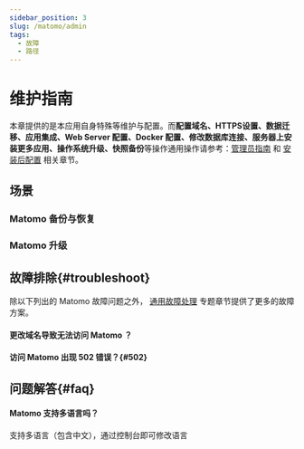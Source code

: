 ```yaml
---
sidebar_position: 3
slug: /matomo/admin
tags:
  - 故障
  - 路径
---
```



# 维护指南

本章提供的是本应用自身特殊等维护与配置。而**配置域名、HTTPS设置、数据迁移、应用集成、Web Server 配置、Docker 配置、修改数据库连接、服务器上安装更多应用、操作系统升级、快照备份**等操作通用操作请参考：[管理员指南](../administrator) 和 [安装后配置](../install/setup) 相关章节。

## 场景

### Matomo 备份与恢复

### Matomo 升级

## 故障排除{#troubleshoot}

除以下列出的 Matomo 故障问题之外， [通用故障处理](../troubleshoot) 专题章节提供了更多的故障方案。  

#### 更改域名导致无法访问 Matomo ？

#### 访问 Matomo 出现 502 错误？{#502}


## 问题解答{#faq}

#### Matomo 支持多语言吗？

支持多语言（包含中文），通过控制台即可修改语言


